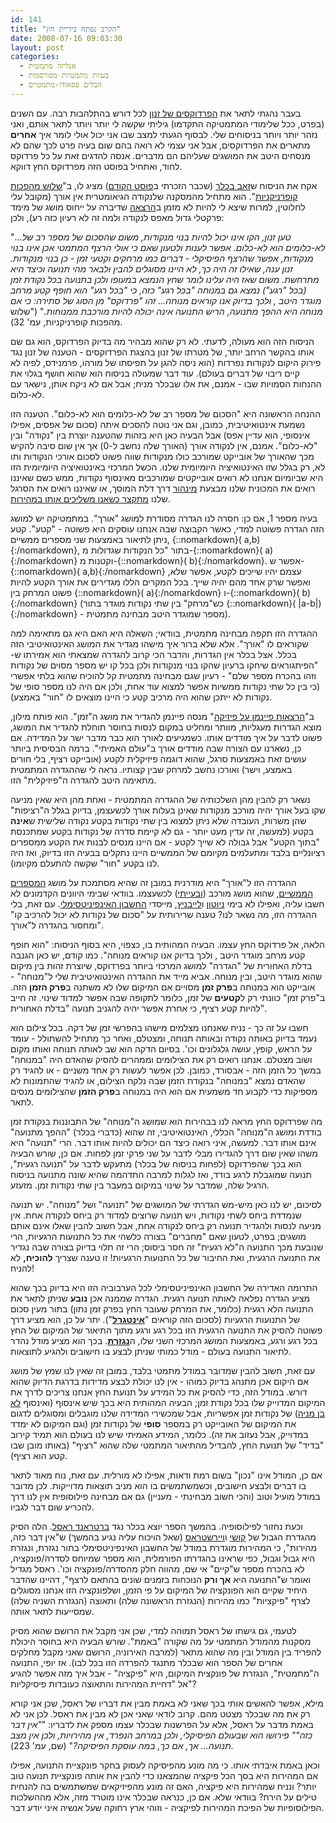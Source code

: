 ```yaml
---
id: 141
title: "הקרב נפתח ביריית חץ"
date: 2008-07-16 09:03:30
layout: post
categories: 
  - אנליזה מתמטית
  - בעיות מתמטיות מפורסמות
  - הבלים פסאודו-מתמטיים
---
```

בעבר נהגתי לתאר את <a href="http://he.wikipedia.org/wiki/%D7%94%D7%A4%D7%A8%D7%93%D7%95%D7%A7%D7%A1%D7%99%D7%9D_%D7%A9%D7%9C_%D7%96%D7%A0%D7%95%D7%9F">הפרדוקסים של זנון</a> לכל דורש בהתלהבות רבה. עם השנים (בפרט, ככל שלימודי המתמטיקה התקדמו) גיליתי שקשה לי יותר ויותר לתאר אותם, ואני נזהר יותר ויותר בניסוחים שלי. לבסוף הגעתי למצב שבו אני יכול אולי לומר איך <strong>אחרים</strong> מתארים את הפרדוקסים, אבל אני עצמי לא רואה בהם שום בעיה פרט לכך שהם לא מנסחים היטב את המושגים שעליהם הם מדברים. אנסה להדגים זאת על כל פרדוקס לחוד, ואתחיל בפוסט הזה מפרדוקס החץ דווקא.

אקח את הניסוח ש<a href="http://www.tau.ac.il/~bechler/">זאב בכלר</a> (שכבר הזכרתי ב<a href="http://www.gadial.net/?p=140">פוסט הקודם</a>) מציג לו, ב"<a href="http://he.wikipedia.org/wiki/%D7%A9%D7%9C%D7%95%D7%A9_%D7%9E%D7%94%D7%A4%D7%9B%D7%95%D7%AA_%D7%A7%D7%95%D7%A4%D7%A8%D7%A0%D7%99%D7%A7%D7%A0%D7%99%D7%95%D7%AA">שלוש מהפכות קופרניקניות</a>". הוא מתחיל מהמסקנה שלנקודה הגיאומטרית אין אורך (מקובל עלי לחלוטין, למרות שיצא לי להיות לא מזמן ב<a href="http://www.springerlink.com/content/xj7077072135685u/">הרצאה</a> שדיברה על ייחוס מושג של מימד פרקטלי גדול מאפס לנקודה ולמה זה לא רעיון כזה רע), ולכן:

"...<em>טען זנון, הקו אינו יכול להיות בנוי מנקודות, משום שהסכום של מספר רב של לא-כלומים הוא לא-כלום. אפשר לענות ולטעון שאם כי אולי הרצף המתמטי אכן אינו בנוי מנקודות, אפשר שהרצף הפיסיקלי - דברים כמו מרחקים וקטעי זמן - כן בנוי מנקודות. זנון ענה, שאילו זה היה כך, לא היינו מסוגלים להבין ולבאר מהי תנועה וכיצד היא מתרחשת. משום שאז היה עלינו לומר שחץ הנמצא במעופו ולכן בתנועה בכל נקודת זמן (בכל "רגע") נמצא גם במנוחה "בכל רגע" כזה, כי "בכל רגע" הוא חופף קטע מרחב מוגדר היטב , ולכך בדיוק אנו קוראים מנוחה... זהו "פרדוקס" מן הסוג של סתירה: כי אם מנוחה היא ההפך מתנועה, הריש התנועה אינה יכולה להיות מורכבת ממנוחות.</em>" ("שלוש מהפכות קופרניקניות, עמ' 32).

הניסוח הזה הוא מעולה, לדעתי. לא רק שהוא מבהיר מה בדיוק הפרדוקס, הוא גם שם אותו בהקשר הרחב יותר, של מטרתו של זנון בהצגת הפרדוקסים - הטענה של זנון נגד פירוק היקום לנקודות נפרדות (הוא ניסה להגן על תפיסתו של מורהו, פרמנידס, לפיה לא קיים ריבוי של דברים בעולם). עוד דבר שמעולה בניסוח הוא שהוא חושף בגלוי את ההנחות הסמויות שבו - אמנם, את אלו שבכלר מניח; אבל אם לא ניקח אותן, נישאר עם לא-כלום.

ההנחה הראשונה היא "הסכום של מספר רב של לא-כלומים הוא לא-כלום". הטענה הזו נשמעת אינטואיטיבית, כמובן, וגם אני נוטה להסכים איתה (סכום של אפסים, אפילו אינסופי, הוא עדיין אפס) אבל הבעיה כאן היא בזהות שהטענה יוצרת בין "נקודה" ובין "לא-כלום". אמנם, אין לנקודה אורך (האורך שלה נחשב ל-0) אך אין שום סיבה להקיש מכך שהאורך של אובייקט שמורכב כולו מנקודות שווה פשוט לסכום אורכי הנקודות ותו לא, רק בגלל שזו האינטואיציה היומיומית שלנו. הכשל המרכזי באינטואיציה היומיומית הזו היא שביומיום אנחנו לא רואים אובייקטים שמורכבים מאינסוף נקודות, ממש כשם שאיננו רואים את המכונית שלנו מבצעת <a href="http://he.wikipedia.org/wiki/%D7%9E%D7%99%D7%A0%D7%94%D7%95%D7%A8_%D7%A7%D7%95%D7%95%D7%A0%D7%98%D7%99">מינהור</a> דרך דלת המוסך, או שאיננו רואים את הסרגל שלנו <a href="http://he.wikipedia.org/wiki/%D7%AA%D7%95%D7%A8%D7%AA_%D7%94%D7%99%D7%97%D7%A1%D7%95%D7%AA_%D7%94%D7%A4%D7%A8%D7%98%D7%99%D7%AA">מתקצר כשאנו משליכים אותו במהירות</a>.

בעיה מספר 1, אם כן: חסרה לנו הגדרה מסודרת למושג "אורך". במתמטיקה יש למושג הזה הגדרה פשוטה למדי, כאשר הקבוצה שבה אנחנו עוסקים היא פשוטה - "קטע". קטע ניתן לתיאור באמצעות שני מספרים ממשיים, {::nomarkdown}\( a,b\){:/nomarkdown}, בתור "כל הנקודות שגדולות מ-{::nomarkdown}\( a\){:/nomarkdown} וקטנות מ-{::nomarkdown}\( b\){:/nomarkdown}. אפשר ש-{::nomarkdown}\( a,b\){:/nomarkdown} עצמם יהיו שייכים לקטע, אפשר שלא, ואפשר שרק אחד מהם יהיה שייך. בכל המקרים הללו מגדירים את אורך הקטע להיות פשוט המרחק בין {::nomarkdown}\( a\){:/nomarkdown} ו-{::nomarkdown}\( b\){:/nomarkdown} (כש"מרחק" בין שתי נקודות מוגדר בתור {::nomarkdown}\( \|a-b\|\){:/nomarkdown} - מספר שמוגדר היטב מבחינה מתמטית).

ההגדרה הזו תקפה מבחינה מתמטית, בוודאי; השאלה היא האם היא גם מתאימה למה שקוראים לו "אורך". אלא שלא ברור איך מישהו מגדיר את המושג האינטואיטיבי הזה בכלל. אצל בכלר אין הגדרות, והדבר הכי קרוב להגדרה שמצאתי הוא אמירתו ש-"הפיתגוראים שיחקו ברעיון שהקו בנוי מנקודות ולכן בכל קו יש מספר מסוים של נקודות וזהו בהכרח מספר שלם" - רעיון שגם מבחינה מתמטית קל להוכיח שהוא בלתי אפשרי (כי בין כל שתי נקודות ממשיות אפשר למצוא עוד אחת, ולכן אם היה לנו מספר סופי של נקודות לא ייתכן שהוא היה מרכיב קטע כי היינו מוצאים לו "חור" באמצע).

ב"<a href="http://he.wikipedia.org/wiki/%D7%94%D7%A8%D7%A6%D7%90%D7%95%D7%AA_%D7%A4%D7%99%D7%99%D7%A0%D7%9E%D7%9F_%D7%A2%D7%9C_%D7%A4%D7%99%D7%96%D7%99%D7%A7%D7%94">הרצאות פיינמן על פיזיקה</a>" מנסה פיינמן להגדיר את מושג ה"זמן". הוא פותח מילון, מוצא הגדרות מעגליות, מוותר ומחליט במקום לנסות בחוסר תוחלת להגדיר את המושג, פשוט לדבר על איך מודדים אותו. כשמגיעים לאורך הוא כבר מדבר ישר על המדידה. אם כן, נשארנו עם הצורה שבה מודדים אורך ב"עולם האמיתי". ברמה הבסיסית ביותר עושים זאת באמצעות סרגל, שהוא דוגמה פיזיקלית לקטע (אובייקט רציף, בלי חורים באמצע, וישר) ואורכו נחשב למרחק שבין קצותיו. נראה לי שההגדרה המתמטית מתאימה היטב להגדרה ה"פיזיקלית" הזו.

נשאר רק להבין מהן השלכותיה של ההגדרה המתמטית - ואחת מהן היא שאין מניעה שקו בעל אורך יהיה מורכב מנקודות שאינן בעלות אורך לכשעצמן, בדיוק בגלל ה"רציפות" שהן משרות, העובדה שלא ניתן למצוא בין שתי נקודות בקטע נקודה שלישית ש<strong>אינה</strong> בקטע (למעשה, זה עדין מעט יותר - גם לא קיימת סדרה של נקודות בקטע שמתכנסת "בתוך הקטע" אבל גבולה לא שייך לקטע - אם היינו מנסים לבנות את הקטע ממספרים רציונליים בלבד ומתעלמים מקיומם של הממשיים היינו נתקלים בבעיה הזו בדיוק, ואז היה לנו בקטע "חור" שקשה להתעלם מקיומו).

ההגדרה הזו ל"אורך" היא מודרנית במובן זה שהיא מסתמכת על מושג <a href="http://he.wikipedia.org/wiki/%D7%A9%D7%93%D7%94_%D7%94%D7%9E%D7%A1%D7%A4%D7%A8%D7%99%D7%9D_%D7%94%D7%9E%D7%9E%D7%A9%D7%99%D7%99%D7%9D">המספרים הממשיים</a>, שהוא מושג מורכב (<a href="http://www.gadial.net/?p=30">ובעייתי</a>) לכשעצמו. בוודאי שבימי היוונים הקדמונים לא חשבו עליה, ואפילו לא בימי <a href="http://he.wikipedia.org/wiki/%D7%90%D7%99%D7%99%D7%96%D7%A7_%D7%A0%D7%99%D7%95%D7%98%D7%95%D7%9F">ניוטון</a> ו<a href="http://he.wikipedia.org/wiki/%D7%92%D7%95%D7%98%D7%A4%D7%A8%D7%99%D7%93_%D7%95%D7%99%D7%9C%D7%94%D7%9C%D7%9D_%D7%9C%D7%99%D7%99%D7%91%D7%A0%D7%99%D7%A5">לייבניץ</a>, מייסדי <a href="http://he.wikipedia.org/wiki/%D7%97%D7%A9%D7%91%D7%95%D7%9F_%D7%90%D7%99%D7%A0%D7%A4%D7%99%D7%A0%D7%99%D7%98%D7%A1%D7%99%D7%9E%D7%9C%D7%99">החשבון האינפיניטסימלי</a>. עם זאת, בלי ההגדרה הזו, מה נשאר לנו? טענה שרירותית על "סכום של נקודות לא יכול להרכיב קו" ומחסור בהגדרה ל"אורך".

הלאה, אל פרדוקס החץ עצמו. הבעיה המהותית בו, כצפוי, היא בסוף הניסוח: "הוא חופף קטע מרחב מוגדר היטב , ולכך בדיוק אנו קוראים מנוחה". כמו קודם, יש כאן הגנבה בדלת האחורית של "הגדרה" למושג המרכזי ביותר בפרדוקס, שיוצרת זהות בין מיקום שהוא מוגדר היטב, ובין מנוחה. אביא מייד את ההגדרה האינטואיטיבית שלי ל"מנוחה" - אובייקט הוא במנוחה ב<strong>פרק זמן</strong> מסויים אם המיקום שלו לא משתנה ב<strong>פרק הזמן</strong> הזה. ב"פרק זמן" כוונתי רק ל<strong>קטעים</strong><em> </em>של זמן, כלומר לתקופה שבה אפשר למדוד שינוי. זה חייב להיות קטע רציף, כי אחרת אפשר יהיה להגניב תנועה "בדלת האחורית".

חשבו על זה כך - נניח שאנחנו מצלמים מישהו בהפרשי זמן של דקה. בכל צילום הוא נעמד בדיוק באותה נקודה ובאותה תנוחה, ומצטלם, ואחר כך מתחיל להשתולל - עומד על הראש, קופץ, עושה גלגלונים וכו'. בסיום הדקה הוא שב לאותה תנוחה ואותו מקום ושוב מצטלם. אנחנו רואים רק את הצילומים וממהרים להסיק שהאדם היה "במנוחה" במשך כל הזמן הזה - אבסורד, כמובן. לכן אפשר לעשות רק אחד משניים - או להגיד רק שהאדם נמצא "במנוחה" בנקודת הזמן שבה נלקח הצילום, או להגיד שהתמונות לא מספיקות כדי לקבוע חד משמעית אם הוא היה במנוחה ב<strong>פרק הזמן</strong> שהצילומים מנסים לתאר.

מה שפרדוקס החץ מראה לנו בבהירות הוא שמושג ה"מנוחה" של התבוננות בנקודת זמן בודדת ומושג ה"מנוחה" הכללי, האינטואיטיבי, זה שהוא (כדברי בכלר) "ההפך מתנועה" אינם אותו דבר. למעשה, איני רואה כיצד הם יכולים להיות אותו דבר. הרי "תנועה" היא משהו שאין שום דרך להגדירו מבלי לדבר על שני פרקי זמן לפחות. אם כן, שורש הבעיה הוא בכך שהפרדוקס (לפחות בניסוח של בכלר) מתעקש לדבר על "תנועה רגעית", תנועה שמוגבלת לרגע בודד, ואז לגלות למרבה התדהמה שהיא שונה מתנועה בניסוח הרגיל שלה, שמדבר על שינוי במיקום במעבר בין שתי נקודות זמן. מזעזע.

לסיכום, יש לנו כאן מיש-מש הגדרתי של המושגים של "תנועה" ושל "מנוחה". יש תנועה שנמדדת ביחס לשתי נקודות, ויש תנועה שרוצים למדוד רק ביחס לנקודה אחת. אין מניעה לנסות ולהגדיר תנועה רק ביחס לנקודה אחת, אבל חשוב להבין שאלו אינם אותם מושגים; בפרט, לטעון שאם "מחברים" בצורה כלשהי את כל התנועות הרגעיות, הרי שנובעת מכך התנועה ה"לא רגעית" זה חסר ביסוס; הרי זה תלוי בדיוק בצורה שבה נגדיר את התנועה הרגעית, ואת החיבור של כל התנועות הרגעיות! זו טענה שצריך <strong>להוכיח,</strong> לא להניח!

התרומה האדירה של החשבון האינפיניטסימלי לכל הערבוביה הזו היא בדיוק בכך שהוא מציע הגדרה נפלאה לאותה תנועה רגעית. הגדרה שממנה אכן <strong>נובע</strong> שניתן לתאר את התנועה הלא רגעית (כלומר, את המרחק שעובר החץ בפרק זמן נתון) בתור מעין סכום של התנועות הרגעיות (לסכום הזה קוראים "<a href="http://he.wikipedia.org/wiki/%D7%90%D7%99%D7%A0%D7%98%D7%92%D7%A8%D7%9C"><strong>אינטגרל</strong></a>"). יתר על כן, הוא מציע דרך פשוטה להסיק את התנועה הרגעית הזו בכל רגע ורגע מתוך התיאור של המיקום של החץ בכל רגע ורגע, באמצעות המושג המרכזי השני שלו, ה<a href="http://he.wikipedia.org/wiki/%D7%A0%D7%92%D7%96%D7%A8%D7%AA"><strong>נגזרת</strong></a>. בכך הוא מציע מודל נהדר לתיאור התנועה בעולם - מודל כמותי שניתן לבצע בו חישובים ולהגיע לתוצאות.

עם זאת, חשוב להבין שמדובר במודל מתמטי בלבד, במובן זה שאין לנו שמץ של מושג אם היקום אכן מתנהג בדיוק כמוהו - אין לנו יכולת לבצע מדידות בדרגת הדיוק שהוא דורש. במודל הזה, כדי להסיק את כל המידע על תנועת החץ אנחנו צריכים לדרך את המיקום המדוייק שלו בכל נקודת זמן; הבעיה המהותית היא בכך שיש אינסוף (ואינסוף <a href="http://he.wikipedia.org/wiki/%D7%A2%D7%95%D7%A6%D7%9E%D7%AA_%D7%94%D7%A8%D7%A6%D7%A3">לא בן מניה</a>) של נקודות זמן אפשריות, אבל שמכשירי המדידה שלנו מוגבלים ומסוגלים לדגום את המיקום של האובייקט רק במספר <strong>סופי</strong> של נקודות זמן (וגם המיקום לא ימדד במדוייק, אבל נעזוב את זה). כלומר, המידע האמיתי שיש לנו בעולם הוא תמיד קירוב "בדיד" של תנועת החץ, להבדיל מהתיאור המתמטי שלה שהוא "רציף" (באותו מובן שבו קטע הוא רציף).

אם כן, המודל אינו "נכון" בשום רמת ודאות, אפילו לא מורלית. עם זאת, נוח מאוד לתאר בו דברים ולבצע חישובים, וכשמשתמשים בו הוא מניב תוצאות מדוייקות. לכן מדובר במודל מועיל וטוב (והכי חשוב מבחינתי - מעניין) גם אם מבחינה פילוסופית אין לנו דרך להכריע שום דבר לגביו.

וכעת נחזור לפילוסופיה. בהמשך הספר יוצא בכלר נגד <a href="http://he.wikipedia.org/wiki/%D7%91%D7%A8%D7%98%D7%A8%D7%90%D7%A0%D7%93_%D7%A8%D7%90%D7%A1%D7%9C">ברטראנד ראסל</a>. הלה הסיק מהגדרת הגבול של <a href="http://he.wikipedia.org/wiki/%D7%90%D7%95%D7%92%D7%95%D7%A1%D7%98%D7%9F_%D7%9C%D7%95%D7%90%D7%99_%D7%A7%D7%95%D7%A9%D7%99">קושי</a> ו<a href="http://he.wikipedia.org/wiki/%D7%A7%D7%90%D7%A8%D7%9C_%D7%95%D7%99%D7%99%D7%A8%D7%A9%D7%98%D7%A8%D7%90%D7%A1">ויירשטראס</a> (שאל הויכוח עליה נגיע בהמשך) ש"אין דבר כזה, מהירות", כי המהירות מוגדרת במודל של החשבון האינפיניטסימלי בתור נגזרת, ונגזרת היא גבול וגבול, כפי שראינו בהגדרתו הפורמלית, הוא מספר שמיוחס לסדרה/פונקציה, לא בהכרח מספר ש"קיים" אי שם, מהווה חלק מהסדרה/פונקציה וכו'. ראסל מגדיל ואומר ש"התנועה היא <strong>אך ורק</strong> הנוכחות בזמנים שונים בהתאם לרצף", דהיינו שהדבר היחיד שקיים הוא הפונקציה של המיקום על פי הזמן, ושלפונקציה הזו אנחנו מסוגלים לצרף "פיקציות" כמו מהירות (הנגזרת הראשונה שלה) ותאוצה (הנגזרת השניה שלה) שמסייעות לתאר אותה.

לטעמי, גם גישתו של ראסל תמוהה למדי, שכן אני מקבל את הרושם שהוא מסיק מסקנות מהמודל המתמטי על מה שקורה "באמת". שורש הבעיה היא בחוסר היכולת להפריד בין המודל ובין מה שהוא מתאר (למרבה האירוניה, הרושם שאני מקבל מחלקים אחרים של הספר הוא שבכלר מתנגד להפרדה הזו בכל לבו). אז יופי, התנועה ה"מתמטית", הנגזרת של פונקצית המיקום, היא "פיקציה" - אבל איך מזה אפשר להגיע אל "דחיית המהירות והתאוצה כעובדות פיסיקליות"?

מילא, אפשר להאשים אותי בכך שאני לא באמת מבין את דבריו של ראסל, שכן אני קורא רק את מה שבכלר מצטט מהם. קרוב לודאי שאני אכן לא מבין את ראסל. לכן אני לא באמת מדבר על ראסל, אלא על הפרשנות שבכלר עצמו מספק את לדבריו: "<em>"אין דבר כזה"" פירושו הוא שבעולם הפיסיקלי, ולכן במרחב הנפרד, אין מהירויות, ולכן אין מצב תנועה... אך, אם כך, במה עוסקת הפיסיקה?</em>" (שם, עמ' 223).

וכאן באמת איבדתי אותו. כי מה מונע מהפיסיקה לעסוק בחקר פונקציית התנועה, אפילו אם המהירות היא בסך הכל פיקציה שהמצאנו כדי להבין את אותה פונקציית תנועה טוב יותר? ונניח שמהירות היא פיקציה, האם זה מונע מהפיזיקאים שמשתמשים בה להנחית טילים על הירח? בוודאי שלא. אם כן, כנראה שבכלר אינו מוטרד מזה, אלא מההשלכות הפילוסופיות של הפיכת המהירות לפיקציה - וזוהי ארץ רחוקה שעל אנשיה איני יודע דבר.
